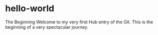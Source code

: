 # hello-world
The Beginning
Welcome to my very first Hub entry of the Git.
This is the beginning of a very spectacular journey.

